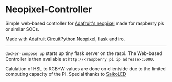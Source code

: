 Neopixel-Controller
==================

Simple web-based controller for [Adafruit's neopixel](https://www.adafruit.com/category/168) made for raspberry pis or similar SOCs.

Made with [Adafruit CircuitPython Neopixel](https://github.com/adafruit/Adafruit_CircuitPython_NeoPixel), [flask](https://github.com/pallets/flask) and [iro](iro.js.org/).



-------------------
`docker-compose up` starts up tiny flask server on the raspi. The Web-based Controller is then available at `http://<raspberry pi ip adresse>:5000`.

Calulation of HSL to RGB+W values are done on clientside due to the limited computing capacity of the PI. Special thanks to [SaikoLED](https://blog.saikoled.com/post/44677718712/how-to-convert-from-hsi-to-rgb-white)